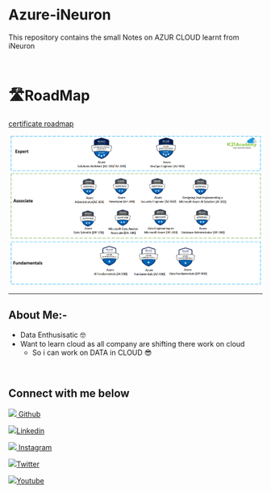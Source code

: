 # Azure-iNeuron

This repository contains the small Notes on AZUR CLOUD learnt from iNeuron

<br>

# 🛣️RoadMap
[certificate roadmap](https://k21academy.com/microsoft-azure/certification-path/)

![Azur-all-certificates-3.png](./images/Azure-all-certifications-3.png)
<br>



--------------------


## About Me:- 
- Data Enthusisatic 🤓
- Want to learn cloud as all company are shifting there work on cloud 
    -  So i can work on DATA in CLOUD 😎 

<br>

## Connect with me below
<a href="https://github.com/kishansutariya23" target="_blank" class="fa fa-github"> <img src="https://img.icons8.com/ios-glyphs/45/000000/github.png"/> Github</a>
                
<a href="https://www.linkedin.com/in/kishankumar-sutariya/" target="_blank" class="fa fa-linkedin"><img src="https://img.icons8.com/fluency/45/000000/linkedin-circled.png"/>Linkedin</a>
                
<a href="https://www.instagram.com/ks23.code/" target="_blank" class="fa fa-instagram"> <img src="https://img.icons8.com/fluency/45/000000/instagram-new.png"/> Instagram</a>
                
 <a href="https://twitter.com/ks23_code" target="_blank" class="fa fa-twitter"><img src="https://img.icons8.com/color/45/000000/twitter--v1.png"/>Twitter</a>
                
<a href="https://www.youtube.com/channel/UCTznaXzOXeFZ8LzWxS0d6_A" target="_blank" class="fa fa-youtube"><img src="https://img.icons8.com/fluency/45/000000/youtube-play.png"/>Youtube</a>
   
